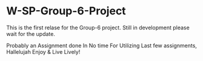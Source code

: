 # W-SP-Group-6-Project
This is the first relase for the Group-6 project. Still in development please wait for the update.

Probably an Assignment done In No time For Utilizing Last few assignments, Hallelujah Enjoy &amp; Live Lively!